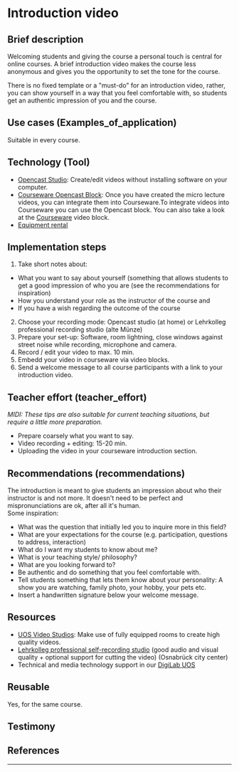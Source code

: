 # Introduction video

## Brief description 	
Welcoming students and giving the course a personal touch is central for online courses. 
A brief introduction video makes the course less anonymous and gives you the opportunity to set the tone for the course. 

There is no fixed template or a "must-do" for an introduction video, 
rather, you can show yourself in a way that you feel comfortable with, 
so students get an authentic impression of you and the course. 
 

## Use cases (Examples_of_application)	
Suitable in every course.  

## Technology (Tool) 
-  <a href="https://digitale-lehre.virtuos.uni-osnabrueck.de/eintrag/opencast-studio/" target="_blank"> Opencast Studio</a>: Create/edit videos without installing software on your computer. 
- <a href="https://hilfe.studip.de/help/4.6/en/Basis/CoursewareBloeckeOpencast" target="_blank">Courseware Opencast Block</a>: Once you have created the micro lecture videos, you can integrate them into Courseware.To integrate videos into 
Courseware you can use the Opencast block. You can also take a look at the 
<a href="https://digitale-lehre.virtuos.uni-osnabrueck.de/eintrag/courseware/" target="_blank">Courseware</a> video block. 
- <a href="https://verleih.uni-osnabrueck.de/" target="_blank">Equipment rental</a>
## Implementation steps 
1.	Take short notes about:  
   - What you want to say about yourself (something that allows students to get a good impression of who you are 
       (see the recommendations for inspiration) 
   - How you understand your role as the instructor of the course and 
   - If you have a wish regarding the outcome of the course 
2. Choose your recording mode: Opencast studio (at home) or Lehrkolleg professional recording studio (alte Münze)
3. Prepare your set-up: Software, room lightning, close windows against street noise while recording, microphone and camera. 
4. Record / edit your video to max. 10 min. 
5. Embedd your video in courseware via video blocks. 
6. Send a welcome message to all course participants with a link to your introduction video. 

## Teacher effort (teacher_effort)

*MIDI: These tips are also suitable for current teaching situations, but require a little more preparation.*
- Prepare coarsely what you want to say.
- Video recording + editing: 15-20 min. 
- Uploading the video in your courseware introduction section. 

## Recommendations (recommendations)
The introduction is meant to give students an impression about who their instructor is and not more.
It doesn't need to be perfect and mispronunciations are ok, after all it's human.  
Some inspiration:
- What was the question that initially led you to inquire more in this field? 
- What are your expectations for the course (e.g. participation, questions to address, interaction) 
- What do I want my students to know about me? 
- What is your teaching style/ philosophy? 
- What are you looking forward to? 
- Be authentic and do something that you feel comfortable with. 
- Tell students something that lets them know about your personality: A show you are watching, family photo, your hobby, your pets etc.
- Insert a handwritten signature below your welcome message. 

## Resources 

- <a href="https://digitale-lehre.virtuos.uni-osnabrueck.de/eintrag/videostudio/" target="_blank">UOS Video Studios</a>: Make use of fully equipped rooms to create high quality videos.
- <a href="https://digitale-lehre.virtuos.uni-osnabrueck.de/eintrag/videostudio/" target="_blank">Lehrkolleg professional self-recording studio</a> (good audio and visual quality + optional support for cutting the video) (Osnabrück city center)
- Technical and media technology support in our <a href="https://digitale-lehre.virtuos.uni-osnabrueck.de/uos-digilab/" target="_blank">DigiLab UOS</a>

## Reusable
Yes, for the same course. 

## Testimony 	
[//]: <> (testimony= Tobias, Laura?)

## References	 
[//]: <> (References='emtpy') 

----
[//]: <> (task_complexity='1')